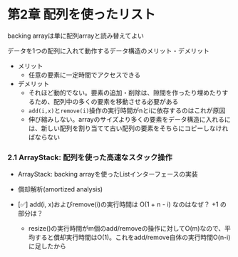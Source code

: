 第2章 配列を使ったリスト
=====================

backing arrayは単に配列arrayと読み替えてよい

データを1つの配列に入れて動作するデータ構造のメリット・デメリット

- メリット
  - 任意の要素に一定時間でアクセスできる
- デメリット
  - それほど動的でない。要素の追加・削除は、隙間を作ったり埋めたりするため、配列中の多くの要素を移動させる必要がある
  - `add(i,x)`と`remove(i)`操作の実行時間がnとiに依存するのはこれが原因
  - 伸び縮みしない。arrayのサイズより多くの要素をデータ構造に入れるには、新しい配列を割り当てて古い配列の要素をそちらにコピーしなければならない


### 2.1 ArrayStack: 配列を使った高速なスタック操作
- ArrayStack: backing arrayを使ったListインターフェースの実装
- 償却解析(amortized analysis)

- [✅] add(i, x)およびremove(i)の実行時間は O(1 + n - i) なのはなぜ？ +1 の部分は？
  - resize()の実行時間がm個のadd/removeの操作に対してO(m)なので、平均すると償却実行時間はO(1)。これをadd/remove自体の実行時間O(n-i)に足したから
